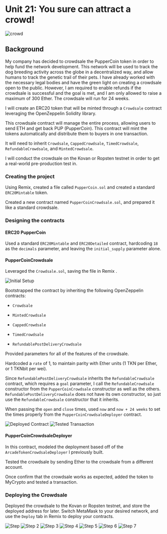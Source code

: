 # Unit 21: You sure can attract a crowd!

![crowd](https://image.shutterstock.com/image-photo/group-people-holding-cigarette-lighters-600w-687342115.jpg)

## Background

My company has decided to crowdsale the PupperCoin token in order to help fund the network development.
This network will be used to track the dog breeding activity across the globe in a decentralized way, and allow humans to track the genetic trail of their pets. I have already worked with the necessary legal bodies and have the green light on creating a crowdsale open to the public. However, I am required to enable refunds if the crowdsale is successful and the goal is met, and I am only allowed to raise a maximum of 300 Ether. The crowdsale will run for 24 weeks.

I will create an ERC20 token that will be minted through a `Crowdsale` contract leveraging the OpenZeppelin Solidity library.

This crowdsale contract will manage the entire process, allowing users to send ETH and get back PUP (PupperCoin).
This contract will mint the tokens automatically and distribute them to buyers in one transaction.

It will need to inherit `Crowdsale`, `CappedCrowdsale`, `TimedCrowdsale`, `RefundableCrowdsale`, and `MintedCrowdsale`.

I will conduct the crowdsale on the Kovan or Ropsten testnet in order to get a real-world pre-production test in.

### Creating the project

Using Remix, created a file called `PupperCoin.sol` and created a standard `ERC20Mintable` token. 

Created a new contract named `PupperCoinCrowdsale.sol`, and prepared it like a standard crowdsale.

### Designing the contracts

#### ERC20 PupperCoin

Used a standard `ERC20Mintable` and `ERC20Detailed` contract, hardcoding `18` as the `decimals` parameter, and leaving the `initial_supply` parameter alone.

#### PupperCoinCrowdsale

Leveraged the `Crowdsale.sol`, saving the file in Remix .

![Initial Setup](Pupper_Step1.png)

Bootstrapped the contract by inheriting the following OpenZeppelin contracts:

* `Crowdsale`

* `MintedCrowdsale`

* `CappedCrowdsale`

* `TimedCrowdsale`

* `RefundablePostDeliveryCrowdsale`

Provided parameters for all of the features of the crowdsale.

Hardcoded a `rate` of 1, to maintain parity with Ether units (1 TKN per Ether, or 1 TKNbit per wei). 

Since `RefundablePostDeliveryCrowdsale` inherits the `RefundableCrowdsale` contract, which requires a `goal` parameter, I call the `RefundableCrowdsale` constructor from the `PupperCoinCrowdsale` constructor as well as the others. `RefundablePostDeliveryCrowdsale` does not have its own constructor, so just use the `RefundableCrowdsale` constructor that it inherits.

When passing the `open` and `close` times, used `now` and `now + 24 weeks` to set the times properly from the `PupperCoinCrowdsaleDeployer` contract.

![Deployed Contract](Pupper_Step2.png)
![Tested Transaction](Pupper_Step3.png)

#### PupperCoinCrowdsaleDeployer

In this contract, modeled the deployment based off of the `ArcadeTokenCrowdsaleDeployer` I previously built. 

Tested the crowdsale by sending Ether to the crowdsale from a different account.

Once confirm that the crowdsale works as expected, added the token to MyCrypto and tested a transaction. 

### Deploying the Crowdsale

Deployed the crowdsale to the Kovan or Ropsten testnet, and store the deployed address for later. Switch MetaMask to your desired network, and use the `Deploy` tab in Remix to deploy your contracts.

![Step ](Crowdsale_Step1.png)
![Step 2](Crowsdale_Step2.png)
![Step 3](Crowdsale_Step3.png)
![Step 4](Crowdsale_Step4.png)
![Step 5](Crowdsale_Step5.png)
![Step 6](Crowdsale_Step6.png)
![Step 7](Crowdsale_Step7.png)
